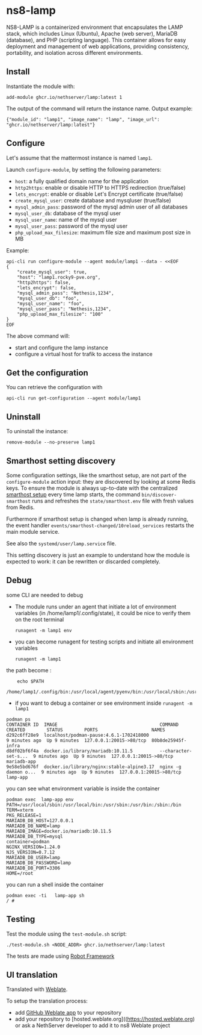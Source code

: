 # ns8-lamp


NS8-LAMP is a containerized environment that encapsulates the LAMP stack, which includes Linux (Ubuntu), Apache (web server), MariaDB (database), and PHP (scripting language). This container allows for easy deployment and management of web applications, providing consistency, portability, and isolation across different environments.

## Install

Instantiate the module with:

    add-module ghcr.io/nethserver/lamp:latest 1

The output of the command will return the instance name.
Output example:

    {"module_id": "lamp1", "image_name": "lamp", "image_url": "ghcr.io/nethserver/lamp:latest"}

## Configure

Let's assume that the mattermost instance is named `lamp1`.

Launch `configure-module`, by setting the following parameters:
- `host`: a fully qualified domain name for the application
- `http2https`: enable or disable HTTP to HTTPS redirection (true/false)
- `lets_encrypt`: enable or disable Let's Encrypt certificate (true/false)
- `create_mysql_user`: create database and mysqluser (true/false)
- `mysql_admin_pass`: password of the mysql admin user of all databases
- `mysql_user_db`: database of the mysql user
- `mysql_user_name`: name of the mysql user
-  `mysql_user_pass`: password of the mysql user
-  `php_upload_max_filesize`: maximum file size and maximum post size in MB


Example:

```
api-cli run configure-module --agent module/lamp1 --data - <<EOF
{
    "create_mysql_user": true,
    "host": "lamp1.rocky9-pve.org",
    "http2https": false,
    "lets_encrypt": false,
    "mysql_admin_pass": "Nethesis,1234",
    "mysql_user_db": "foo",
    "mysql_user_name": "foo",
    "mysql_user_pass": "Nethesis,1234",
    "php_upload_max_filesize": "100"
}
EOF
```

The above command will:
- start and configure the lamp instance
- configure a virtual host for trafik to access the instance

## Get the configuration
You can retrieve the configuration with

```
api-cli run get-configuration --agent module/lamp1
```

## Uninstall

To uninstall the instance:

    remove-module --no-preserve lamp1

## Smarthost setting discovery

Some configuration settings, like the smarthost setup, are not part of the
`configure-module` action input: they are discovered by looking at some
Redis keys.  To ensure the module is always up-to-date with the
centralized [smarthost
setup](https://nethserver.github.io/ns8-core/core/smarthost/) every time
lamp starts, the command `bin/discover-smarthost` runs and refreshes
the `state/smarthost.env` file with fresh values from Redis.

Furthermore if smarthost setup is changed when lamp is already
running, the event handler `events/smarthost-changed/10reload_services`
restarts the main module service.

See also the `systemd/user/lamp.service` file.

This setting discovery is just an example to understand how the module is
expected to work: it can be rewritten or discarded completely.

## Debug

some CLI are needed to debug

- The module runs under an agent that initiate a lot of environment variables (in /home/lamp1/.config/state), it could be nice to verify them
on the root terminal

    `runagent -m lamp1 env`

- you can become runagent for testing scripts and initiate all environment variables
  
    `runagent -m lamp1`

 the path become : 
```
    echo $PATH
    /home/lamp1/.config/bin:/usr/local/agent/pyenv/bin:/usr/local/sbin:/usr/local/bin:/usr/sbin:/usr/bin:/usr/
```

- if you want to debug a container or see environment inside
 `runagent -m lamp1`
 ```
podman ps
CONTAINER ID  IMAGE                                      COMMAND               CREATED        STATUS        PORTS                    NAMES
d292c6ff28e9  localhost/podman-pause:4.6.1-1702418000                          9 minutes ago  Up 9 minutes  127.0.0.1:20015->80/tcp  80b8de25945f-infra
d8df02bf6f4a  docker.io/library/mariadb:10.11.5          --character-set-s...  9 minutes ago  Up 9 minutes  127.0.0.1:20015->80/tcp  mariadb-app
9e58e5bd676f  docker.io/library/nginx:stable-alpine3.17  nginx -g daemon o...  9 minutes ago  Up 9 minutes  127.0.0.1:20015->80/tcp  lamp-app
```

you can see what environment variable is inside the container
```
podman exec  lamp-app env
PATH=/usr/local/sbin:/usr/local/bin:/usr/sbin:/usr/bin:/sbin:/bin
TERM=xterm
PKG_RELEASE=1
MARIADB_DB_HOST=127.0.0.1
MARIADB_DB_NAME=lamp
MARIADB_IMAGE=docker.io/mariadb:10.11.5
MARIADB_DB_TYPE=mysql
container=podman
NGINX_VERSION=1.24.0
NJS_VERSION=0.7.12
MARIADB_DB_USER=lamp
MARIADB_DB_PASSWORD=lamp
MARIADB_DB_PORT=3306
HOME=/root
```

you can run a shell inside the container

```
podman exec -ti   lamp-app sh
/ # 
```
## Testing

Test the module using the `test-module.sh` script:


    ./test-module.sh <NODE_ADDR> ghcr.io/nethserver/lamp:latest

The tests are made using [Robot Framework](https://robotframework.org/)

## UI translation

Translated with [Weblate](https://hosted.weblate.org/projects/ns8/).

To setup the translation process:

- add [GitHub Weblate app](https://docs.weblate.org/en/latest/admin/continuous.html#github-setup) to your repository
- add your repository to [hosted.weblate.org]((https://hosted.weblate.org) or ask a NethServer developer to add it to ns8 Weblate project
